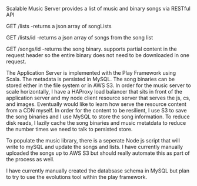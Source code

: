 Scalable Music Server provides a list of music and binary songs via RESTful API

GET /lists
-returns a json array of songLists

GET /lists/id
-returns a json array of songs from the song list

GET /songs/id
-returns the song binary. supports partial content in the request header so the entire
binary does not need to be downloaded in one request.

The Application Server is implemented with the Play Framework using Scala.
The metadata is persisted in MySQL.
The song binaries can be stored either in the file system or in AWS S3.
In order for the music server to scale horizontally, I have a HAProxy load balancer
that sits in front of the application server and my node client resource server that serves the js, cs, and images.
Eventually would like to learn how serve the resource content from a CDN myself.
In order for the content to be resilient, I use S3 to save the song binaries and I
use MySQL to store the song information.
To reduce disk reads, I lazily cache the song binaries and music metatdata to reduce
the number times we need to talk to persisted store.

To populate the music library, there is a seperate Node js script that will write to
mySQL and update the songs and lists. I have currently manually uploaded the songs up
to AWS S3 but should really automate this as part of the process as well.

I have currently manually created the databsase schema in MySQL but plan to try to use
the evolutions tool within the play framework.